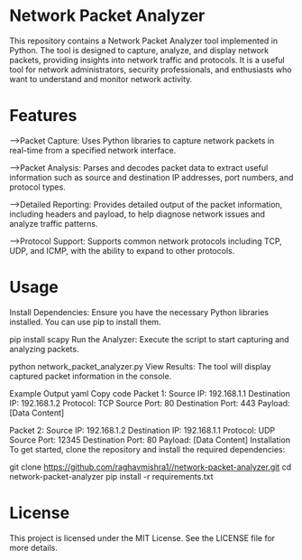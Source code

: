 # Network Packet Analyzer
This repository contains a Network Packet Analyzer tool implemented in Python. The tool is designed to capture, analyze, and display network packets, providing insights into network traffic and protocols. It is a useful tool for network administrators, security professionals, and enthusiasts who want to understand and monitor network activity.

# Features
-->Packet Capture: Uses Python libraries to capture network packets in real-time from a specified network interface.


-->Packet Analysis: Parses and decodes packet data to extract useful information such as source and destination IP addresses, port numbers, and protocol types.


-->Detailed Reporting: Provides detailed output of the packet information, including headers and payload, to help diagnose network issues and analyze traffic patterns.


-->Protocol Support: Supports common network protocols including TCP, UDP, and ICMP, with the ability to expand to other protocols.

#  Usage

Install Dependencies: Ensure you have the necessary Python libraries installed. You can use pip to install them.

pip install scapy
Run the Analyzer: Execute the script to start capturing and analyzing packets.

python network_packet_analyzer.py
View Results: The tool will display captured packet information in the console.

Example Output
yaml
Copy code
Packet 1:
Source IP: 192.168.1.1
Destination IP: 192.168.1.2
Protocol: TCP
Source Port: 80
Destination Port: 443
Payload: [Data Content]

Packet 2:
Source IP: 192.168.1.2
Destination IP: 192.168.1.1
Protocol: UDP
Source Port: 12345
Destination Port: 80
Payload: [Data Content]
Installation
To get started, clone the repository and install the required dependencies:

git clone https://github.com/raghavmishra1//network-packet-analyzer.git
cd network-packet-analyzer
pip install -r requirements.txt

# License
This project is licensed under the MIT License. See the LICENSE file for more details.

